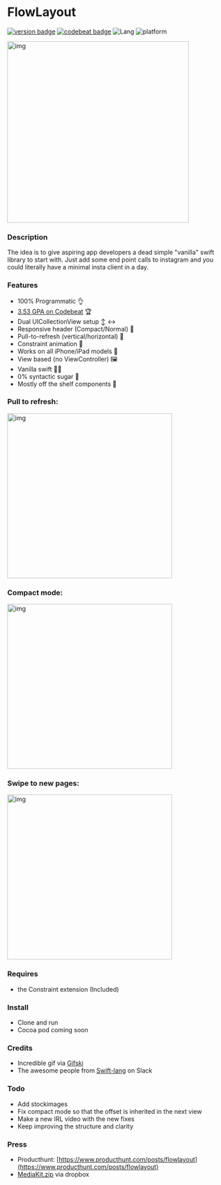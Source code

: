 
# FlowLayout

[![version badge](https://img.shields.io/badge/Version-1.0-blue.svg?longCache=true)](https://img.shields.io/badge/SDK-0.1-blue.svg?longCache=true) [![codebeat badge](https://codebeat.co/badges/260a8988-ffb0-4964-a917-b0a51ae8f0fa)](https://codebeat.co/projects/github-com-eonist-flowlayout-master) ![Lang](https://img.shields.io/badge/Language-Swift%204.2-orange.svg) ![platform](https://img.shields.io/badge/Platform-iOS_11.4-blue.svg)

<img width="416" alt="img" src="https://rawgit.com/stylekit/img/master/short.gif">

### Description
The idea is to give aspiring app developers a dead simple "vanilla" swift library to start with. Just add some end point calls to instagram and you could literally have a minimal insta client in a day.

### Features
- 100% Programmatic 👌
- [3.53 GPA on Codebeat](https://codebeat.co/projects/github-com-eonist-flowlayout-master)  🏆 
- Dual UICollectionView setup ↕️ ↔️ 
- Responsive header (Compact/Normal) 📏 
- Pull-to-refresh (vertical/horizontal) 🔄 
- Constraint animation 📐
- Works on all iPhone/iPad models 📱
- View based (no ViewController) 🖼
- Vanilla swift 🍦🔸
- 0% syntactic sugar 🍭
- Mostly off the shelf components 🤯

### Pull to refresh:
<img width="378" alt="img" src="https://rawgit.com/stylekit/img/master/Photo 04-08-2018, 13 29 23 copy.jpg">

### Compact mode:
<img width="378" alt="img" src="https://rawgit.com/stylekit/img/master/Photo 04-08-2018, 13 30 00 copy.jpg">

### Swipe to new pages:
<img width="378" alt="img" src="https://rawgit.com/stylekit/img/master/Photo 04-08-2018, 13 29 43 copy.jpg">

### Requires 
- the Constraint extension (Included)

### Install 
- Clone and run
- Cocoa pod coming soon

### Credits
- Incredible gif via [Gifski](https://github.com/sindresorhus/gifski-app) 
- The awesome people from [Swift-lang](https://slofile.com/slack/swift-lang) on Slack 

### Todo
- Add stockimages 
- Fix compact mode so that the offset is inherited in the next view
- Make a new IRL video with the new fixes
- Keep improving the structure and clarity

### Press
- Producthunt: [https://www.producthunt.com/posts/flowlayout](https://www.producthunt.com/posts/flowlayout) 
- [MediaKit.zip](https://www.dropbox.com/s/5s59k5e0o6z5y0g/mediakit.zip?dl=0)   via dropbox

